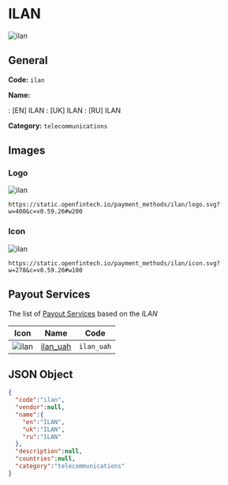 
# ILAN 
![ilan](https://static.openfintech.io/payment_methods/ilan/logo.svg?w=400&c=v0.59.26#w200)  

## General 
**Code:** `ilan` 
 
**Name:** 
 
:	[EN] ILAN 
:	[UK] ILAN 
:	[RU] ILAN 
 
**Category:** `telecommunications` 
 

## Images 

### Logo 
![ilan](https://static.openfintech.io/payment_methods/ilan/logo.svg?w=400&c=v0.59.26#w200)  

```
https://static.openfintech.io/payment_methods/ilan/logo.svg?w=400&c=v0.59.26#w200
```  

### Icon 
![ilan](https://static.openfintech.io/payment_methods/ilan/icon.svg?w=278&c=v0.59.26#w100)  

```
https://static.openfintech.io/payment_methods/ilan/icon.svg?w=278&c=v0.59.26#w100
```  

## Payout Services 
 
The list of [Payout Services](/payout-services/) based on the _ILAN_ 

|Icon|Name|Code| 
|:---:|:---:|:---:| 
|![ilan](https://static.openfintech.io/payout_methods/ilan/icon.png?w=278&c=v0.59.26#w40) |[ilan_uah](/payout-services/ilan_uah/)|`ilan_uah`| 
 

## JSON Object 

```json
{
  "code":"ilan",
  "vendor":null,
  "name":{
    "en":"ILAN",
    "uk":"ILAN",
    "ru":"ILAN"
  },
  "description":null,
  "countries":null,
  "category":"telecommunications"
}
```  
